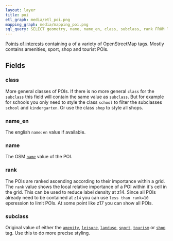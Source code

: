 ```yaml
---
layout: layer
title: poi
etl_graph: media/etl_poi.png
mapping_graph: media/mapping_poi.png
sql_query: SELECT geometry, name, name_en, class, subclass, rank FROM layer_poi(ST_SetSRID('BOX3D(-20037508.34 -20037508.34, 20037508.34 20037508.34)'::box3d, 3857 ), 14, 1)
---
```

[Points of interests](http://wiki.openstreetmap.org/wiki/Points_of_interest) containing
a of a variety of OpenStreetMap tags. Mostly contains amenities, sport, shop and tourist POIs.

## Fields

### class

More general classes of POIs. If there is no more general `class` for the `subclass`
this field will contain the same value as `subclass`.
But for example for schools you only need to style the class `school` to filter the subclasses `school`
and `kindergarten`. Or use the class `shop` to style all shops.

### name_en

The english `name:en` value if available.

### name

The OSM [`name`](http://wiki.openstreetmap.org/wiki/Key:name) value of the POI.

### rank

The POIs are ranked ascending according to their importance within a grid. The `rank` value shows the
local relative importance of a POI within it's cell in the grid. This can be used to reduce label density at z14.
Since all POIs already need to be contained at `z14` you can use `less than rank=10` epxression to limit
POIs. At some point like z17 you can show all POIs.

### subclass

Original value of either the
[`amenity`](http://wiki.openstreetmap.org/wiki/Key:amenity),
[`leisure`](http://wiki.openstreetmap.org/wiki/Key:leisure),
[`landuse`](http://wiki.openstreetmap.org/wiki/Key:landuse),
[`sport`](http://wiki.openstreetmap.org/wiki/Key:sport),
[`tourism`](http://wiki.openstreetmap.org/wiki/Key:tourism)
or [`shop`](http://wiki.openstreetmap.org/wiki/Key:shop)
tag.  Use this to do more precise styling.




